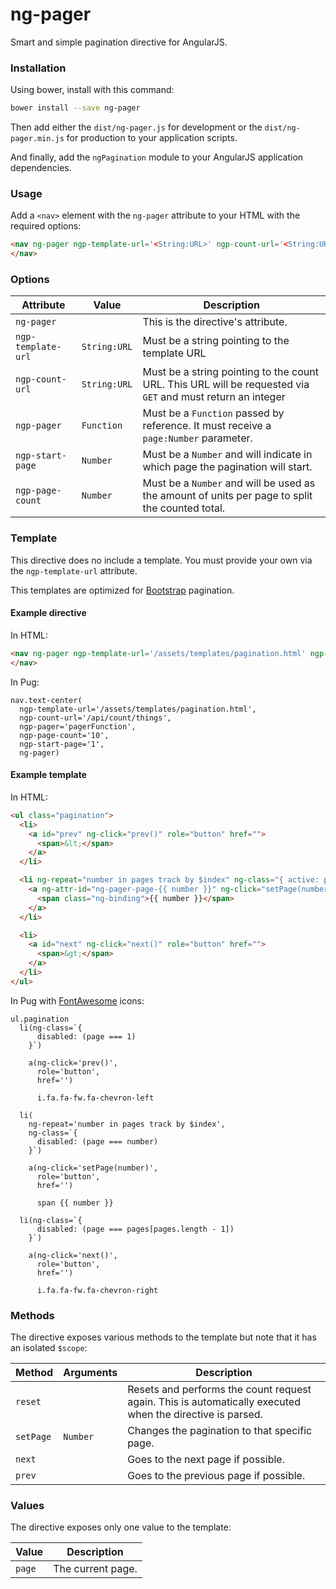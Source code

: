 # ng-pager

Smart and simple pagination directive for AngularJS.


### Installation

Using bower, install with this command:

```sh
bower install --save ng-pager
```

Then add either the `dist/ng-pager.js` for development or the `dist/ng-pager.min.js` for production to your application scripts.

And finally, add the `ngPagination` module to your AngularJS application dependencies.


### Usage

Add a `<nav>` element with the `ng-pager` attribute to your HTML with the required options:

```html
<nav ng-pager ngp-template-url='<String:URL>' ngp-count-url='<String:URL>' ngp-pager='<Function>' ngp-start-page='<Number>' ngp-page-count='<Number>'>
</nav>
```


### Options

Attribute | Value | Description
---|---|---
`ng-pager` | | This is the directive's attribute.
`ngp-template-url` | `String:URL` | Must be a string pointing to the template URL
`ngp-count-url` | `String:URL` | Must be a string pointing to the count URL. This URL will be requested via `GET` and must return an integer
`ngp-pager` | `Function` | Must be a `Function` passed by reference. It must receive a `page:Number` parameter.
`ngp-start-page` | `Number` | Must be a `Number` and will indicate in which page the pagination will start.
`ngp-page-count` | `Number` | Must be a `Number` and will be used as the amount of units per page to split the counted total.


### Template

This directive does no include a template. You must provide your own via the `ngp-template-url` attribute.

This templates are optimized for [Bootstrap](http://getbootstrap.com) pagination.


#### Example directive

In HTML:

```html
<nav ng-pager ngp-template-url='/assets/templates/pagination.html' ngp-count-url='/api/count/things' ngp-pager='pagerFunction' ngp-start-page='1' ngp-page-count='10'>
</nav>
```

In Pug:

```pug
nav.text-center(
  ngp-template-url='/assets/templates/pagination.html',
  ngp-count-url='/api/count/things',
  ngp-pager='pagerFunction',
  ngp-page-count='10',
  ngp-start-page='1',
  ng-pager)
```


#### Example template

In HTML:

```html
<ul class="pagination">
  <li>
    <a id="prev" ng-click="prev()" role="button" href="">
      <span>&lt;</span>
    </a>
  </li>

  <li ng-repeat="number in pages track by $index" ng-class="{ active: page === number }">
    <a ng-attr-id="ng-pager-page-{{ number }}" ng-click="setPage(number)" role="button" href="">
      <span class="ng-binding">{{ number }}</span>
    </a>
  </li>

  <li>
    <a id="next" ng-click="next()" role="button" href="">
      <span>&gt;</span>
    </a>
  </li>
</ul>
```

In Pug with [FontAwesome](http://fontawesome.io) icons:

```pug
ul.pagination
  li(ng-class=`{
      disabled: (page === 1)
    }`)

    a(ng-click='prev()',
      role='button',
      href='')

      i.fa.fa-fw.fa-chevron-left

  li(
    ng-repeat='number in pages track by $index',
    ng-class=`{
      disabled: (page === number)
    }`)

    a(ng-click='setPage(number)',
      role='button',
      href='')

      span {{ number }}

  li(ng-class=`{
      disabled: (page === pages[pages.length - 1])
    }`)

    a(ng-click='next()',
      role='button',
      href='')

      i.fa.fa-fw.fa-chevron-right
```


### Methods

The directive exposes various methods to the template but note that it has an isolated `$scope`:

Method | Arguments | Description
---|---|---
`reset` | | Resets and performs the count request again. This is automatically executed when the directive is parsed.
`setPage` | `Number` | Changes the pagination to that specific page.
`next` | | Goes to the next page if possible.
`prev` | | Goes to the previous page if possible.


### Values

The directive exposes only one value to the template:

Value | Description
---|---
`page` | The current page.
